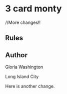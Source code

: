 # 3 card monty

//More changes!!

## Rules

## Author

Gloria Washington

Long Island City 

Here is another change. 

